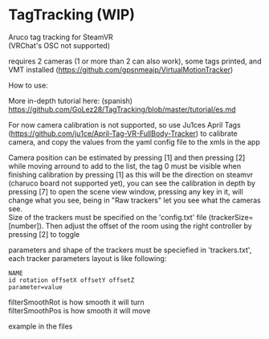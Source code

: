 # TagTracking (WIP)
Aruco tag tracking for SteamVR  
(VRChat's OSC not supported)

requires 2 cameras (1 or more than 2 can also work), some tags printed, and VMT installed (https://github.com/gpsnmeajp/VirtualMotionTracker)

How to use: 

More in-depth tutorial here: (spanish) https://github.com/GoLez28/TagTracking/blob/master/tutorial/es.md  

For now camera calibration is not supported, so use Ju1ces April Tags (https://github.com/ju1ce/April-Tag-VR-FullBody-Tracker) to calibrate camera, and copy the values from the yaml config file to the xmls in the app

Camera position can be estimated by pressing [1] and then pressing [2] while moving arround to add to the list, the tag 0 must be visible when finishing calibration by pressing [1] as this will be the direction on steamvr (charuco board not supported yet), you can see the calibration in depth by pressing [7] to open the scene view window, pressing any key in it, will change what you see, being in "Raw trackers" let you see what the cameras see.   
Size of the trackers must be specified on the 'config.txt' file (trackerSize=[number]). Then adjust the offset of the room using the right controller by pressing [2] to toggle

parameters and shape of the trackers must be speciefied in 'trackers.txt', each tracker parameters layout is like following:
```
NAME  
id rotation offsetX offsetY offsetZ  
parameter=value
```

filterSmoothRot is how smooth it will turn  
filterSmoothPos is how smooth it will move

example in the files
